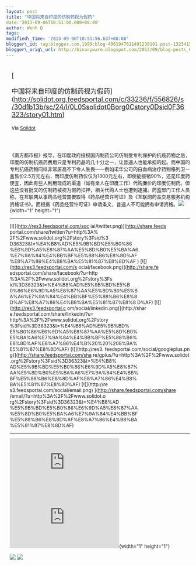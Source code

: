 ```yaml
--- 
layout: post 
title: "中国将来自印度的仿制药视为假药" 
date:'2013-09-06T10:51:00.000+08:00' 
author: Wenh Q
tags:
modified\_time: '2013-09-06T10:51:56.637+08:00' 
blogger\_id: tag:blogger.com,1999:blog-4961947611491238191.post-132341532901906815
blogger\_orig\_url: http://binaryware.blogspot.com/2013/09/blog-post\_6.html
---
```

<div style="margin: 10px; padding: 5px;">

<div style="font-size: 18px;">

[

中国将来自印度的仿制药视为假药](http://solidot.org.feedsportal.com/c/33236/f/556826/s/30d1b13b/sc/24/l/0L0Ssolidot0Borg0Cstory0Dsid0F36323/story01.htm)

</div>

<div style="font-size: 13px;">

Via [Solidot](http://www.solidot.org/)

</div>

</div>

<div style="font-size: 13px; padding: 15px 0 10px 10px;">

《南方都市报》报导，在印度政府授权国内制药公司仿制受专利保护的抗癌药物之后，印度的仿制抗癌药费用只是专利药品的几十分之一，让普通人也能承担的起。而中国的专利抗癌药物同样非常居高不下令人生畏——例如诺华公司的白血病治疗药物格列卫一盒售价2.5万元左右，而印度仿制药仅仅为1300元左右，即使能报销90%，还是印度药便宜，因此有些人利用现成的渠道（如有亲人在印度工作）代购廉价的印度仿制药。但这些没有批文的仿制药被视为假药扣押，相关代购人士也遭到逮捕。药监部门工作人员称，在互联网从事药品经营需要取得《药品经营许可证》及《互联网药品交易服务机构资格证书》。而根据《药品经营许可证》申请条文，普通人不可能拥有申请资格。![](http://solidot.org.feedsportal.com/c/33236/f/556826/s/30d1%20%20%20b13b/sc/24/mf.gif){width="1"
height="1"}

<div>

  ------------------------------------ ------------------------------------
  [![](http://res3.feedsportal.com/soc 
  ial/twitter.png)](http://share.feeds 
  portal.com/share/twitter/?u=http%3A% 
  2F%2Fwww.solidot.org%2Fstory%3Fsid%3 
  D36323&t=%E4%B8%AD%E5%9B%BD%E5%B0%86 
  %E6%9D%A5%E8%87%AA%E5%8D%B0%E5%BA%A6 
  %E7%9A%84%E4%BB%BF%E5%88%B6%E8%8D%AF 
  %E8%A7%86%E4%B8%BA%E5%81%87%E8%8D%AF 
  ) [![](http://res3.feedsportal.com/s 
  ocial/facebook.png)](http://share.fe 
  edsportal.com/share/facebook/?u=http 
  %3A%2F%2Fwww.solidot.org%2Fstory%3Fs 
  id%3D36323&t=%E4%B8%AD%E5%9B%BD%E5%B 
  0%86%E6%9D%A5%E8%87%AA%E5%8D%B0%E5%B 
  A%A6%E7%9A%84%E4%BB%BF%E5%88%B6%E8%8 
  D%AF%E8%A7%86%E4%B8%BA%E5%81%87%E8%8 
  D%AF) [![](http://res3.feedsportal.c 
  om/social/linkedin.png)](http://shar 
  e.feedsportal.com/share/linkedin/?u= 
  http%3A%2F%2Fwww.solidot.org%2Fstory 
  %3Fsid%3D36323&t=%E4%B8%AD%E5%9B%BD% 
  E5%B0%86%E6%9D%A5%E8%87%AA%E5%8D%B0% 
  E5%BA%A6%E7%9A%84%E4%BB%BF%E5%88%B6% 
  E8%8D%AF%E8%A7%86%E4%B%20%20%208%BA% 
  E5%81%87%E8%8D%AF) [![](http://res3. 
  feedsportal.com/social/googleplus.pn 
  g)](http://share.feedsportal.com/sha 
  re/gplus/?u=http%3A%2F%2Fwww.solidot 
  .org%2Fstory%3Fsid%3D36323&t=%E4%B8% 
  AD%E5%9B%BD%E5%B0%86%E6%9D%A5%E8%87% 
  AA%E5%8D%B0%E5%BA%A6%E7%9A%84%E4%BB% 
  BF%E5%88%B6%E8%8D%AF%E8%A7%86%E4%B8% 
  BA%E5%81%87%E8%8D%AF) [![](http://re 
  s3.feedsportal.com/social/email.png) 
  ](http://share.feedsportal.com/share 
  /email/?u=http%3A%2F%2Fwww.solidot.o 
  rg%2Fstory%3Fsid%3D36323&t=%E4%B8%AD 
  %E5%9B%BD%E5%B0%86%E6%9D%A5%E8%87%AA 
  %E5%8D%B0%E5%BA%A6%E7%9A%84%E4%BB%BF 
  %E5%88%B6%E8%8D%AF%E8%A7%86%E4%B8%BA 
  %E5%81%87%E8%8D%AF)                  
  ------------------------------------ ------------------------------------

</div>





[![](http://da.feedsportal.com/r/173608355066/u/49/f/%20%20%20556826/c/33236/s/30d1b13b/a2.img)](http://da.feedsportal.com/r/173608355066/u/49/f/556826/c/33236/s/30d1b13b/a2.htm)![](http://pi.feedsportal.com/r/173608355066/u/49/f/556826/c/33236/s/30d1b13b/a2t.img){width="1"
height="1"}

<div>

[![](http://feeds.feedburner.com/~ff/solidot?d=yIl2AUoC8zA)](http://feeds.feedburner.com/~ff/solidot?a=lFF6NrbCOkI:kh5cF75x6rU:yIl2AUoC8zA)
[![](http://feeds.feedburner.com/~ff/solidot?d=7Q72WNTAKBA)](http://feeds.feedburner.com/~ff/solidot?a=lFF6NrbCOkI:kh5cF75x6rU:7Q72WNTAKBA)

</div>

</div>
